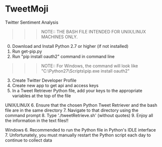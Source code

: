 # TweetMoji
Twitter Sentiment Analysis

>>>NOTE:: THE BASH FILE INTENDED FOR UNIX/LINUX MACHINES ONLY.

0. Download and Install Python 2.7 or higher (if not installed)
1. Run get-pip.py
2. Run "pip install oauth2" command in command line
>>>NOTE::
	For Windows, the command will look like "C:\Python27\Scripts\pip.exe install oauth2"
3. Create Twitter Developer Profile
4. Create new app to get api and access keys
5. In a Tweet Retriever Python file, add your keys to the appropriate variables at the top of the file

UNIX/LINUX
6. Ensure that the chosen Python Tweet Retriever and the bash file are in the same directory
7. Navigate to that directory using the command prompt
8. Type './tweetRetrieve.sh' (without quotes)
9. Enjoy all the information in the text files!!

Windows
6. Recommended to run the Python file in Python's IDLE interface
7. Unfortunately, you must manually restart the Python script each day to continue to collect data
